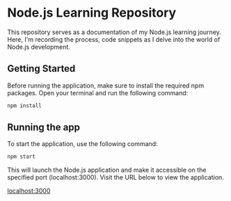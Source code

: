 # Node.js Learning Repository

This repository serves as a documentation of my Node.js learning journey. Here, I'm recording the process, code snippets as I delve into the world of Node.js development.

## Getting Started

Before running the application, make sure to install the required npm packages. Open your terminal and run the following command:

```bash 
npm install
```
## Running the app

To start the application, use the following command:

```bash
npm start
```
This will launch the Node.js application and make it accessible on the specified port (localhost:3000). Visit the URL below to view the application.

[localhost:3000](http://localhost:3000/)

